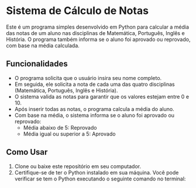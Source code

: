 # Sistema de Cálculo de Notas

Este é um programa simples desenvolvido em Python para calcular a média das notas de um aluno nas disciplinas de Matemática, Português, Inglês e História. O programa também informa se o aluno foi aprovado ou reprovado, com base na média calculada.

## Funcionalidades

- O programa solicita que o usuário insira seu nome completo.
- Em seguida, ele solicita a nota de cada uma das quatro disciplinas (Matemática, Português, Inglês e História).
- O sistema valida as notas para garantir que os valores estejam entre 0 e 10.
- Após inserir todas as notas, o programa calcula a média do aluno.
- Com base na média, o sistema informa se o aluno foi aprovado ou reprovado:
  - Média abaixo de 5: Reprovado
  - Média igual ou superior a 5: Aprovado

## Como Usar

1. Clone ou baixe este repositório em seu computador.
2. Certifique-se de ter o Python instalado em sua máquina. Você pode verificar se tem o Python executando o seguinte comando no terminal:
